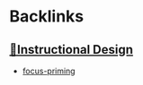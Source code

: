 
# Backlinks
## [🌱Instructional Design](<🌱Instructional Design.md>)
- [focus-priming](<focus-priming.md>)

